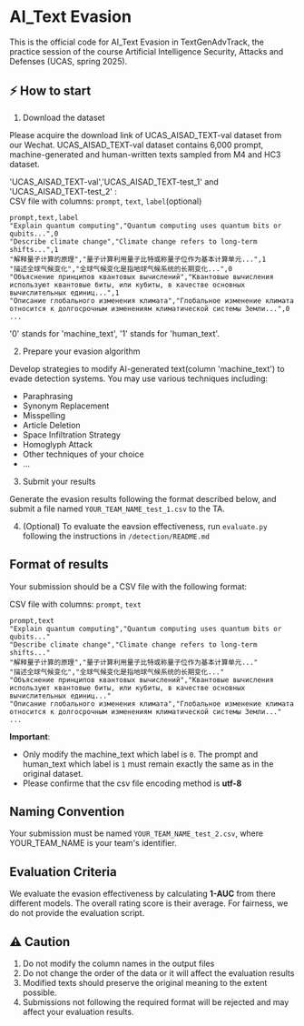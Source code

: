 # AI_Text Evasion

This is the official code for AI_Text Evasion in TextGenAdvTrack, the practice session of the course Artificial Intelligence Security, Attacks and Defenses (UCAS, spring 2025).

## ⚡ How to start

1. Download the dataset

Please acquire the download link of UCAS_AISAD_TEXT-val dataset from our Wechat. UCAS_AISAD_TEXT-val dataset contains 6,000 prompt, machine-generated and human-written texts sampled from M4 and HC3 dataset.

'UCAS_AISAD_TEXT-val','UCAS_AISAD_TEXT-test_1' and 'UCAS_AISAD_TEXT-test_2' : \
CSV file with columns: `prompt`, `text`, `label`(optional)
```csv
prompt,text,label
"Explain quantum computing","Quantum computing uses quantum bits or qubits...",0
"Describe climate change","Climate change refers to long-term shifts...",1
"解释量子计算的原理","量子计算利用量子比特或称量子位作为基本计算单元...",1
"描述全球气候变化","全球气候变化是指地球气候系统的长期变化...",0
"Объяснение принципов квантовых вычислений","Квантовые вычисления используют квантовые биты, или кубиты, в качестве основных вычислительных единиц...",1
"Описание глобального изменения климата","Глобальное изменение климата относится к долгосрочным изменениям климатической системы Земли...",0
...
```
'0' stands for 'machine_text', '1' stands for 'human_text'.


2. Prepare your evasion algorithm

Develop strategies to modify AI-generated text(column 'machine_text') to evade detection systems. You may use various techniques including:
- Paraphrasing
- Synonym Replacement
- Misspelling
- Article Deletion
- Space Infiltration Strategy
- Homoglyph Attack
- Other techniques of your choice
- ...

3. Submit your results

Generate the evasion results following the format described below, and submit a file named `YOUR_TEAM_NAME_test_1.csv` to the TA.


4. (Optional) To evaluate the eavsion effectiveness, run `evaluate.py` following the instructions in `/detection/README.md`


## Format of results

Your submission should be a CSV file with the following format:

CSV file with columns: `prompt`, `text`
```csv
prompt,text
"Explain quantum computing","Quantum computing uses quantum bits or qubits..."
"Describe climate change","Climate change refers to long-term shifts..."
"解释量子计算的原理","量子计算利用量子比特或称量子位作为基本计算单元..."
"描述全球气候变化","全球气候变化是指地球气候系统的长期变化..."
"Объяснение принципов квантовых вычислений","Квантовые вычисления используют квантовые биты, или кубиты, в качестве основных вычислительных единиц..."
"Описание глобального изменения климата","Глобальное изменение климата относится к долгосрочным изменениям климатической системы Земли..."
...
```
**Important**: 
- Only modify the machine_text which label is `0`. The prompt and human_text which label is `1` must remain exactly the same as in the original dataset.
- Please confirme that the csv file encoding method is **utf-8**

## Naming Convention
Your submission must be named `YOUR_TEAM_NAME_test_2.csv`, where YOUR_TEAM_NAME is your team's identifier.

## Evaluation Criteria
We evaluate the evasion effectiveness by calculating **1-AUC** from there different models. The overall rating score is their average. For fairness, we do not provide the evaluation script.



## ⚠️ Caution
1. Do not modify the column names in the output files
2. Do not change the order of the data or it will affect the evaluation results
3. Modified texts should preserve the original meaning to the extent possible.
4. Submissions not following the required format will be rejected and may affect your evaluation results.

